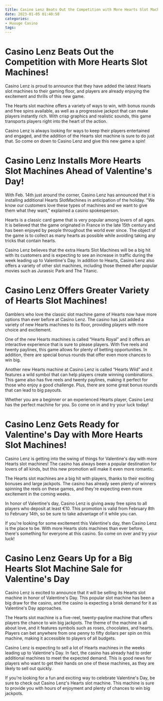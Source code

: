 ```yaml
---
title: Casino Lenz Beats Out the Competition with More Hearts Slot Machines!
date: 2023-01-05 01:40:58
categories:
- Huuuge Casino
tags:
---
```



#  Casino Lenz Beats Out the Competition with More Hearts Slot Machines!

Casino Lenz is proud to announce that they have added the latest Hearts slot machines to their gaming floor, and players are already enjoying the excitement and thrills of this new game.

The Hearts slot machine offers a variety of ways to win, with bonus rounds and free spins available, as well as a progressive jackpot that can make players instantly rich. With crisp graphics and realistic sounds, this game transports players right into the heart of the action.

Casino Lenz is always looking for ways to keep their players entertained and engaged, and the addition of the Hearts slot machine is sure to do just that. So come on down to Casino Lenz and give this new game a spin!

#  Casino Lenz Installs More Hearts Slot Machines Ahead of Valentine's Day!

With Feb. 14th just around the corner, Casino Lenz has announced that it is installing additional Hearts SlotMachines in anticipation of the holiday. "We know our customers love these types of machines and we want to give them what they want," explained a casino spokesperson.

Hearts is a classic card game that is very popular among lovers of all ages. It is believed that the game originated in France in the late 15th century and has been enjoyed by people throughout the world ever since. The object of the game is to collect as many hearts as possible while avoiding taking any tricks that contain hearts.

Casino Lenz believes that the extra Hearts Slot Machines will be a big hit with its customers and is expecting to see an increase in traffic during the week leading up to Valentine's Day. In addition to Hearts, Casino Lenz also offers a variety of other slot machines, including those themed after popular movies such as Jurassic Park and The Titanic.

#  Casino Lenz Offers Greater Variety of Hearts Slot Machines!

Gamblers who love the classic slot machine game of Hearts now have more options than ever before at Casino Lenz. The casino has just added a variety of new Hearts machines to its floor, providing players with more choice and excitement.

One of the new Hearts machines is called “Hearts Royal” and it offers an interactive experience that is sure to please players. With five reels and twenty paylines, this game allows for plenty of betting opportunities. In addition, there are special bonus rounds that offer even more chances to win big.

Another new Hearts machine at Casino Lenz is called “Hearts Wild” and it features a wild symbol that can help players create winning combinations. This game also has five reels and twenty paylines, making it perfect for those who enjoy a good challenge. Plus, there are some great bonus rounds that can lead to big payouts.

Whether you are a beginner or an experienced Hearts player, Casino Lenz has the perfect machine for you. So come on in and try your luck today!

#  Casino Lenz Gets Ready for Valentine's Day with More Hearts Slot Machines!

Casino Lenz is getting into the swing of things for Valentine's day with more Hearts slot machines! The casino has always been a popular destination for lovers of all kinds, but this new promotion will make it even more romantic.

The Hearts slot machines are a big hit with players, thanks to their exciting bonuses and large jackpots. The casino has already seen plenty of winners spinning the reels on these games, and they're expecting even more excitement in the coming weeks.

In honor of Valentine's day, Casino Lenz is giving away free spins to all players who deposit at least €10. This promotion is valid from February 8th to February 14th, so be sure to take advantage of it while you can.

If you're looking for some excitement this Valentine's day, then Casino Lenz is the place to be. With more Hearts slots machines than ever before, there's something for everyone at this casino. So come on over and try your luck!

#  Casino Lenz Gears Up for a Big Hearts Slot Machine Sale for Valentine's Day

Casino Lenz is excited to announce that it will be selling its Hearts slot machine in honor of Valentine's Day. This popular slot machine has been a big draw for the casino, and the casino is expecting a brisk demand for it as Valentine's Day approaches.

The Hearts slot machine is a five-reel, twenty-payline machine that offers players the chance to win big jackpots. The theme of the machine is all about love, and it features symbols such as roses, chocolates, and hearts. Players can bet anywhere from one penny to fifty dollars per spin on this machine, making it accessible to players of all budgets.

Casino Lenz is expecting to sell a lot of Hearts machines in the weeks leading up to Valentine's Day. In fact, the casino has already had to order additional machines to meet the expected demand. This is good news for players who want to get their hands on one of these machines, as they are likely to sell out quickly.

If you're looking for a fun and exciting way to celebrate Valentine's Day, be sure to check out Casino Lenz's Hearts slot machine. This machine is sure to provide you with hours of enjoyment and plenty of chances to win big jackpots.